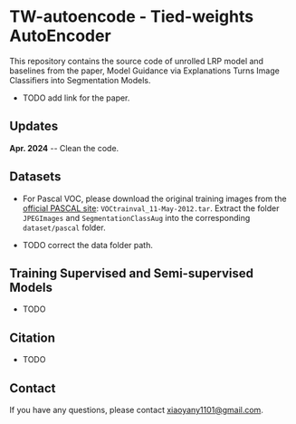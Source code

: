 # TW-autoencode - Tied-weights AutoEncoder

This repository contains the source code of unrolled LRP model and baselines from the paper, Model Guidance via Explanations Turns Image
Classifiers into Segmentation Models.

- TODO add link for the paper.


## Updates

**Apr. 2024** -- Clean the code.

## Datasets

- For Pascal VOC, please download the original training images from the [official PASCAL site](http://host.robots.ox.ac.uk/pascal/VOC/voc2012/VOCtrainval_11-May-2012.tar): `VOCtrainval_11-May-2012.tar`. Extract the folder `JPEGImages` and `SegmentationClassAug` into the corresponding `dataset/pascal` folder.

- TODO correct the data folder path.

## Training Supervised and Semi-supervised Models

- TODO

## Citation

- TODO


## Contact
If you have any questions, please contact xiaoyany1101@gmail.com.